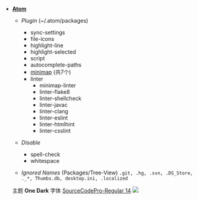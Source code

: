 * [**Atom**](https://atom.io)

    * _Plugin_ (~/.atom/packages)
        * sync-settings
        * file-icons
        * highlight-line
        * highlight-selected
        * script
        * autocomplete-paths
        * [minimap](https://atom.io/users/atom-minimap/packages) (共7个)
        * linter
            * minimap-linter
            * linter-flake8
            * linter-shellcheck
            * linter-javac
            * linter-clang
            * linter-eslint
            * linter-htmlhint
            * linter-csslint

    * _Disable_
        * spell-check
        * whitespace

    * _Ignored Names_ (Packages/Tree-View)
    `.git, .hg, .svn, .DS_Store, ._*, Thumbs.db, desktop.ini, .localized`

    主题 **One Dark**
    字体 [SourceCodePro-Regular 14](https://github.com/adobe-fonts/source-code-pro)
    ![](https://ianna.oss-cn-hangzhou.aliyuncs.com/MAIN/c.png!shuiyin)
<br>